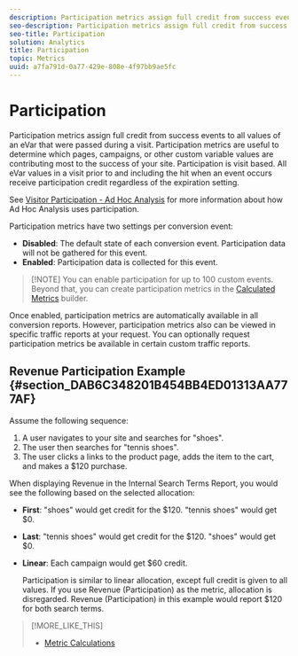 ```yaml
---
description: Participation metrics assign full credit from success events to all values of an eVar that were passed during a visit. Participation metrics are useful to determine which pages, campaigns, or other custom variable values are contributing most to the success of your site. Participation is visit based. All eVar values in a visit prior to and including the hit when an event occurs receive participation credit regardless of the expiration setting.
seo-description: Participation metrics assign full credit from success events to all values of an eVar that were passed during a visit. Participation metrics are useful to determine which pages, campaigns, or other custom variable values are contributing most to the success of your site. Participation is visit based. All eVar values in a visit prior to and including the hit when an event occurs receive participation credit regardless of the expiration setting.
seo-title: Participation
solution: Analytics
title: Participation
topic: Metrics
uuid: a7fa791d-0a77-429e-808e-4f97bb9ae5fc
---
```


# Participation

Participation metrics assign full credit from success events to all values of an eVar that were passed during a visit. Participation metrics are useful to determine which pages, campaigns, or other custom variable values are contributing most to the success of your site. Participation is visit based. All eVar values in a visit prior to and including the hit when an event occurs receive participation credit regardless of the expiration setting.

See [Visitor Participation - Ad Hoc Analysis](../../../components/c-variables/c-metrics/metrics-visitor-participation.md#concept_ACBAE3626B224D9683257B5F73E0FB4A) for more information about how Ad Hoc Analysis uses participation.

Participation metrics have two settings per conversion event:

* **Disabled**: The default state of each conversion event. Participation data will not be gathered for this event.
* **Enabled**: Participation data is collected for this event.

> [!NOTE] You can enable participation for up to 100 custom events. Beyond that, you can create participation metrics in the [Calculated Metrics](https://marketing.adobe.com/resources/help/en_US/analytics/calcmetrics/participation_metric.html) builder.

Once enabled, participation metrics are automatically available in all conversion reports. However, participation metrics also can be viewed in specific traffic reports at your request. You can optionally request participation metrics be available in certain custom traffic reports.

## Revenue Participation Example {#section_DAB6C348201B454BB4ED01313AA777AF}

Assume the following sequence:

1. A user navigates to your site and searches for "shoes".
1. The user then searches for "tennis shoes".
1. The user clicks a links to the product page, adds the item to the cart, and makes a $120 purchase.

When displaying Revenue in the Internal Search Terms Report, you would see the following based on the selected allocation:

* **First**: "shoes" would get credit for the $120. "tennis shoes" would get $0.
* **Last**: "tennis shoes" would get credit for the $120. "shoes" would get $0.
* **Linear**: Each campaign would get $60 credit.

  Participation is similar to linear allocation, except full credit is given to all values. If you use Revenue (Participation) as the metric, allocation is disregarded. Revenue (Participation) in this example would report $120 for both search terms.

>[!MORE_LIKE_THIS]
>
>* [Metric Calculations](/help/components/c-variables/c-metrics/metrics-calculations.md)
